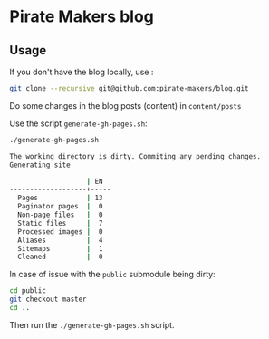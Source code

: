# Pirate Makers blog

## Usage

If you don't have the blog locally, use :

```bash
git clone --recursive git@github.com:pirate-makers/blog.git
```

Do some changes in the blog posts (content) in `content/posts`

Use the script `generate-gh-pages.sh`:

```bash
./generate-gh-pages.sh

The working directory is dirty. Commiting any pending changes.
Generating site

                   | EN
-------------------+-----
  Pages            | 13
  Paginator pages  |  0
  Non-page files   |  0
  Static files     |  7
  Processed images |  0
  Aliases          |  4
  Sitemaps         |  1
  Cleaned          |  0
```

In case of issue with the `public` submodule being dirty:

```bash
cd public
git checkout master
cd ..
```

Then run the `./generate-gh-pages.sh` script.